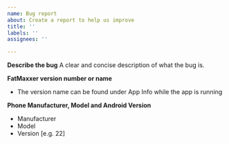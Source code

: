 ```yaml
---
name: Bug report
about: Create a report to help us improve
title: ''
labels: ''
assignees: ''

---
```


**Describe the bug**
A clear and concise description of what the bug is.

**FatMaxxer version number or name**
- The version name can be found under App Info while the app is running

**Phone Manufacturer, Model and Android Version**
- Manufacturer
- Model
- Version [e.g. 22]
